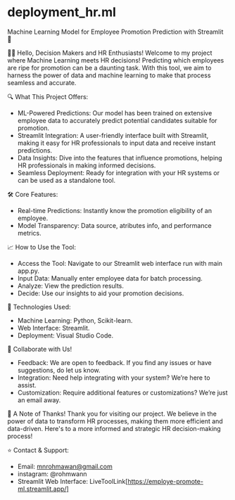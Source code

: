 # deployment_hr.ml
Machine Learning Model for Employee Promotion Prediction with Streamlit 🚀

👩‍💼 Hello, Decision Makers and HR Enthusiasts!
Welcome to my project where Machine Learning meets HR decisions! Predicting which employees are ripe for promotion can be a daunting task. With this tool, we aim to harness the power of data and machine learning to make that process seamless and accurate.

🔍 What This Project Offers:
- ML-Powered Predictions: Our model has been trained on extensive employee data to accurately predict potential candidates suitable for promotion.
- Streamlit Integration: A user-friendly interface built with Streamlit, making it easy for HR professionals to input data and receive instant predictions.
- Data Insights: Dive into the features that influence promotions, helping HR professionals in making informed decisions.
- Seamless Deployment: Ready for integration with your HR systems or can be used as a standalone tool.

🛠 Core Features:
- Real-time Predictions: Instantly know the promotion eligibility of an employee.
- Model Transparency: Data source, atributes info, and performance metrics.

📈 How to Use the Tool:
- Access the Tool: Navigate to our Streamlit web interface run with main app.py.
- Input Data: Manually enter employee data for batch processing.
- Analyze: View the prediction results.
- Decide: Use our insights to aid your promotion decisions.

🔧 Technologies Used:
- Machine Learning: Python, Scikit-learn.
- Web Interface: Streamlit.
- Deployment: Visual Studio Code.

🤝 Collaborate with Us!
- Feedback: We are open to feedback. If you find any issues or have suggestions, do let us know.
- Integration: Need help integrating with your system? We’re here to assist.
- Customization: Require additional features or customizations? We’re just an email away.

🙌 A Note of Thanks!
Thank you for visiting our project. We believe in the power of data to transform HR processes, making them more efficient and data-driven. Here's to a more informed and strategic HR decision-making process!

⭐ Contact & Support:
- Email: mnrohmawan@gmail.com
- instagram: @rohmwann
- Streamlit Web Interface: LiveToolLink[https://employe-promote-ml.streamlit.app/]
